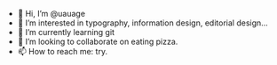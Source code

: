 - 👋 Hi, I’m @uauage
- 👀 I’m interested in typography, information design, editorial design...
- 🌱 I’m currently learning git
- 💞️ I’m looking to collaborate on eating pizza.
- 📫 How to reach me: try.

<!---
uauage/uauage is a ✨ special ✨ repository because its `README.md` (this file) appears on your GitHub profile.
You can click the Preview link to take a look at your changes.
--->
